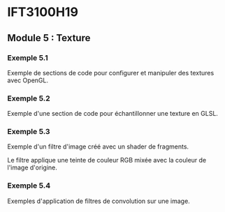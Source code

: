 # IFT3100H19

## Module 5 : Texture

### Exemple 5.1

Exemple de sections de code pour configurer et manipuler des textures avec OpenGL.

### Exemple 5.2

Exemple d'une section de code pour échantillonner une texture en GLSL.

### Exemple 5.3

Exemple d'un filtre d'image créé avec un shader de fragments.

Le filtre applique une teinte de couleur RGB mixée avec la couleur de l'image d'origine.

### Exemple 5.4

Exemples d'application de filtres de convolution sur une image.

